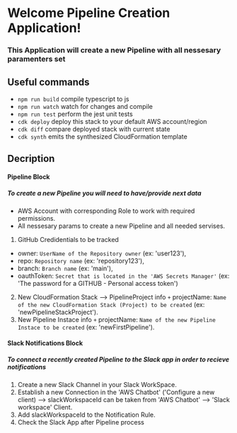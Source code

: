# Welcome Pipeline Creation Application!
### This Application will create a new Pipeline with all nessesary paramenters set
## Useful commands
 * `npm run build`   compile typescript to js
 * `npm run watch`   watch for changes and compile
 * `npm run test`    perform the jest unit tests
 * `cdk deploy`      deploy this stack to your default AWS account/region
 * `cdk diff`        compare deployed stack with current state
 * `cdk synth`       emits the synthesized CloudFormation template

## Decription

#### Pipeline Block
##### To create a new Pipeline you will need to have/provide next data
* AWS Account with corresponding Role to work with required permissions.
* All nessesary params to create a new Pipeline and all needed servises.
1) GitHub Credidentials to be tracked
* owner: `UserName of the Repository owner` (ex: 'user123'), 
* repo: `Repository name` (ex: 'repository123'),
* branch: `Branch name` (ex: 'main'),
* oauthToken: `Secret that is located in the 'AWS Secrets Manager'` (ex: 'The password for a GITHUB - Personal access token')
2) New CloudFormation Stack --> PipelineProject info
    `+` projectName: `Name of the new CloudFormation Stack (Project) to be created` (ex: 'newPipelineStackProject').
3) New Pipeline Instace info
    `+` projectName: `Name of the new Pipeline Instace to be created` (ex: 'newFirstPipeline').


#### Slack Notifications Block
##### To connect a recently created Pipeline to the Slack app in order to recieve notifications
1) Create a new Slack Channel in your Slack WorkSpace.
2) Establish a new Connection in the 'AWS Chatbot' ('Configure a new client) 
--> slackWorkspaceId can be taken from 'AWS Chatbot' --> 'Slack workspace' Client.
3) Add slackWorkspaceId to the Notification Rule.
4) Check the Slack App after Pipeline process 